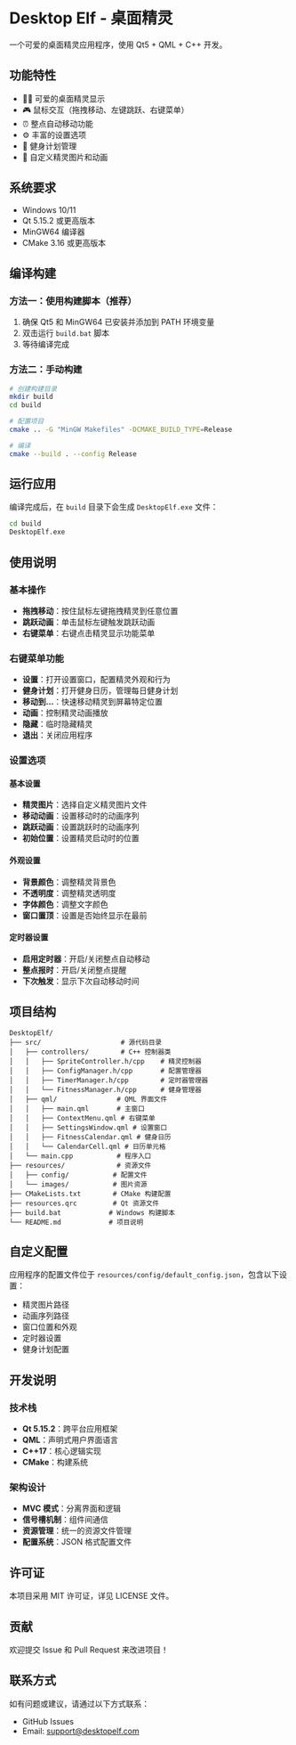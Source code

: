 # Desktop Elf - 桌面精灵

一个可爱的桌面精灵应用程序，使用 Qt5 + QML + C++ 开发。

## 功能特性

- 🧚‍♀️ 可爱的桌面精灵显示
- 🎮 鼠标交互（拖拽移动、左键跳跃、右键菜单）
- ⏰ 整点自动移动功能
- ⚙️ 丰富的设置选项
- 📅 健身计划管理
- 🎨 自定义精灵图片和动画

## 系统要求

- Windows 10/11
- Qt 5.15.2 或更高版本
- MinGW64 编译器
- CMake 3.16 或更高版本

## 编译构建

### 方法一：使用构建脚本（推荐）

1. 确保 Qt5 和 MinGW64 已安装并添加到 PATH 环境变量
2. 双击运行 `build.bat` 脚本
3. 等待编译完成

### 方法二：手动构建

```bash
# 创建构建目录
mkdir build
cd build

# 配置项目
cmake .. -G "MinGW Makefiles" -DCMAKE_BUILD_TYPE=Release

# 编译
cmake --build . --config Release
```

## 运行应用

编译完成后，在 `build` 目录下会生成 `DesktopElf.exe` 文件：

```bash
cd build
DesktopElf.exe
```

## 使用说明

### 基本操作

- **拖拽移动**：按住鼠标左键拖拽精灵到任意位置
- **跳跃动画**：单击鼠标左键触发跳跃动画
- **右键菜单**：右键点击精灵显示功能菜单

### 右键菜单功能

- **设置**：打开设置窗口，配置精灵外观和行为
- **健身计划**：打开健身日历，管理每日健身计划
- **移动到...**：快速移动精灵到屏幕特定位置
- **动画**：控制精灵动画播放
- **隐藏**：临时隐藏精灵
- **退出**：关闭应用程序

### 设置选项

#### 基本设置
- **精灵图片**：选择自定义精灵图片文件
- **移动动画**：设置移动时的动画序列
- **跳跃动画**：设置跳跃时的动画序列
- **初始位置**：设置精灵启动时的位置

#### 外观设置
- **背景颜色**：调整精灵背景色
- **不透明度**：调整精灵透明度
- **字体颜色**：调整文字颜色
- **窗口置顶**：设置是否始终显示在最前

#### 定时器设置
- **启用定时器**：开启/关闭整点自动移动
- **整点报时**：开启/关闭整点提醒
- **下次触发**：显示下次自动移动时间

## 项目结构

```
DesktopElf/
├── src/                    # 源代码目录
│   ├── controllers/        # C++ 控制器类
│   │   ├── SpriteController.h/cpp    # 精灵控制器
│   │   ├── ConfigManager.h/cpp       # 配置管理器
│   │   ├── TimerManager.h/cpp        # 定时器管理器
│   │   └── FitnessManager.h/cpp      # 健身管理器
│   ├── qml/               # QML 界面文件
│   │   ├── main.qml       # 主窗口
│   │   ├── ContextMenu.qml # 右键菜单
│   │   ├── SettingsWindow.qml # 设置窗口
│   │   ├── FitnessCalendar.qml # 健身日历
│   │   └── CalendarCell.qml # 日历单元格
│   └── main.cpp           # 程序入口
├── resources/             # 资源文件
│   ├── config/           # 配置文件
│   └── images/           # 图片资源
├── CMakeLists.txt        # CMake 构建配置
├── resources.qrc         # Qt 资源文件
├── build.bat            # Windows 构建脚本
└── README.md            # 项目说明
```

## 自定义配置

应用程序的配置文件位于 `resources/config/default_config.json`，包含以下设置：

- 精灵图片路径
- 动画序列路径
- 窗口位置和外观
- 定时器设置
- 健身计划配置

## 开发说明

### 技术栈
- **Qt 5.15.2**：跨平台应用框架
- **QML**：声明式用户界面语言
- **C++17**：核心逻辑实现
- **CMake**：构建系统

### 架构设计
- **MVC 模式**：分离界面和逻辑
- **信号槽机制**：组件间通信
- **资源管理**：统一的资源文件管理
- **配置系统**：JSON 格式配置文件

## 许可证

本项目采用 MIT 许可证，详见 LICENSE 文件。

## 贡献

欢迎提交 Issue 和 Pull Request 来改进项目！

## 联系方式

如有问题或建议，请通过以下方式联系：
- GitHub Issues
- Email: support@desktopelf.com